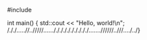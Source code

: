 #include <iostream>

int main() {
    std::cout << "Hello, world!\n";
/././.....//../////.....././././././././././.......//////..///..../../}
